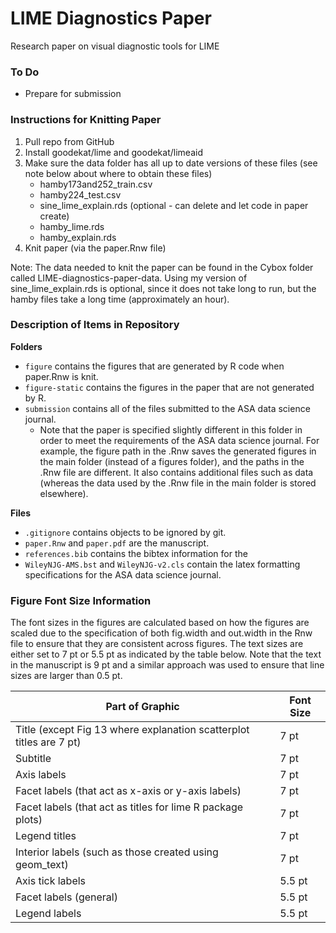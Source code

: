 # LIME Diagnostics Paper

Research paper on visual diagnostic tools for LIME

### To Do

- Prepare for submission

### Instructions for Knitting Paper

1.  Pull repo from GitHub
2.  Install goodekat/lime and goodekat/limeaid
3.  Make sure the data folder has all up to date versions of these files
    (see note below about where to obtain these files)
      - hamby173and252\_train.csv
      - hamby224\_test.csv
      - sine\_lime\_explain.rds (optional - can delete and let code in paper create)
      - hamby\_lime.rds
      - hamby\_explain.rds
4.  Knit paper (via the paper.Rnw file)

Note: The data needed to knit the paper can be found in the Cybox folder called LIME-diagnostics-paper-data. Using my version of sine\_lime\_explain.rds is optional, since it does not take long to run, but the hamby files take a long time (approximately an hour).

### Description of Items in Repository

**Folders**

- `figure` contains the figures that are generated by R code when paper.Rnw is knit.
- `figure-static` contains the figures in the paper that are not generated by R.
- `submission` contains all of the files submitted to the ASA data science journal.
  - Note that the paper is specified slightly different in this folder in order to meet the requirements of the ASA data science journal. For example, the figure path in the .Rnw saves the generated figures in the main folder (instead of a figures folder), and the paths in the .Rnw file are different. It also contains additional files such as data (whereas the data used by the .Rnw file in the main folder is stored elsewhere).

**Files**

- `.gitignore` contains objects to be ignored by git.
- `paper.Rnw` and `paper.pdf` are the manuscript.
- `references.bib` contains the bibtex information for the 
- `WileyNJG-AMS.bst` and `WileyNJG-v2.cls` contain the latex formatting specifications for the ASA data science journal.

### Figure Font Size Information

The font sizes in the figures are calculated based on how the figures are scaled due to the specification of both fig.width and out.width in the Rnw file to ensure that they are consistent across figures. The text sizes are either set to 7 pt or 5.5 pt as indicated by the table below. Note that the text in the manuscript is 9 pt and a similar approach was used to ensure that line sizes are larger than 0.5 pt.

| Part of Graphic | Font Size |
| --------------- | --------- | 
| Title (except Fig 13 where explanation scatterplot titles are 7 pt) | 7 pt |
| Subtitle | 7 pt |
| Axis labels | 7 pt |
| Facet labels (that act as x-axis or y-axis labels) | 7 pt |
| Facet labels (that act as titles for lime R package plots) | 7 pt |
| Legend titles | 7 pt |
| Interior labels (such as those created using geom_text) | 7 pt |
| Axis tick labels | 5.5 pt |
| Facet labels (general) | 5.5 pt |
| Legend labels | 5.5 pt |